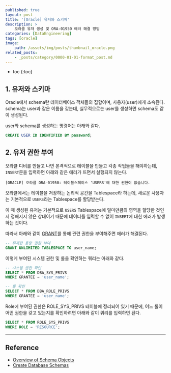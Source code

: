 ```yaml
---
published: true
layout: post
title: '[Oracle] 유저와 스키마'
description: >
    오라클 유저 생성 및 ORA-01950 에러 해결 방법
categories: [DataEngineering]
tags: [oracle]
image:
    path: /assets/img/posts/thumbnail_oracle.png
related_posts:
    - _posts/category/0000-01-01-format_post.md
---
```

* toc
{:toc}

## 1. 유저와 스키마

Oracle에서 schema란 데이터베이스 객체들의 집합이며, 사용자(user)에게 소속된다. schema는 user과 같은 이름을 갖는데, 실무적으로는 user를 생성하면 schema도 같이 생성된다.  

user와 schema를 생성하는 명령어는 아래와 같다.  

```sql
CREATE USER ID IDENTIFIED BY password;
```

## 2. 유저 권한 부여

오라클 디비를 만들고 나면 본격적으로 테이블을 만들고 각종 작업들을 해야하는데, `INSERT`문을 입력하면 아래와 같은 에러가 뜨면서 실행되지 않는다.  

```
[ORACLE] 오라클 ORA-01950: 테이블스페이스 'USERS'에 대한 권한이 없습니다.
```

오라클에서는 테이블을 저장하는 논리적 공간을 Tablespace라 하는데, 새로운 사용자는 기본적으로 `USERS`라는 Tablespace를 할당받는다.  

이 때 생성된 유저는 기본적으로 `USERS` Tablespace에 얼마만큼의 영역을 할당한 것인지 정해지지 않은 상태이기 때문에 데이터를 입력할 수 없어 `INSERT`에 대한 에러가 발생하는 것이다.  

따라서 아래와 같이 [GRANT](/dataengineering/relational_database/#5-dcl)를 통해 관련 권한을 부여해주면 에러가 해결된다.  

```sql
-- 무제한 용량 권한 부여
GRANT UNLIMITED TABLESPACE TO user_name;
```

이렇게 부여된 시스템 권한 및 롤을 확인하는 쿼리는 아래와 같다.  

```sql
-- 시스템 권한 확인
SELECT * FROM DBA_SYS_PRIVS
WHERE GRANTEE = 'user_name';

-- 롤 확인
SELECT * FROM DBA_ROLE_PRIVS
WHERE GRANTEE = 'user_name';
```

Role에 부여된 권한은 ROLE_SYS_PRIVS 테이블에 정리되어 있기 때문에, 어느 롤이 어떤 권한을 갖고 있는지를 확인하려면 아래와 같이 쿼리를 입력하면 된다.  

```sql
SELECT * FROM ROLE_SYS_PRIVS
WHERE ROLE = 'RESOURCE';
```

---
## Reference
- [Overview of Schema Objects](https://docs.oracle.com/cd/B19306_01/server.102/b14196/schema.htm#CFHHBEGH)
- [Create Database Schemas](https://docs.oracle.com/en/cloud/paas/exadata-express-cloud/csdbp/create-database-schemas.html#GUID-955764C0-599E-4488-96EA-6E13A6FEBE9A)